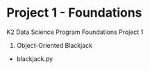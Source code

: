 # Project 1 - Foundations
K2 Data Science Program Foundations Project 1

1. Object-Oriented Blackjack
  - blackjack.py
